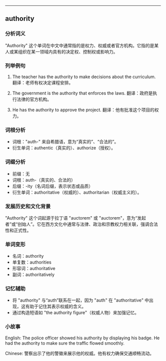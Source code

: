 
---------------
## authority
### 分析词义
"Authority" 这个单词在中文中通常指的是权力、权威或者官方机构。它指的是某人或某组织在某一领域内具有的决定权、控制权或影响力。

### 列举例句
1. The teacher has the authority to make decisions about the curriculum.
   翻译：老师有权决定课程安排。

2. The government is the authority that enforces the laws.
   翻译：政府是执行法律的官方机构。

3. He has the authority to approve the project.
   翻译：他有批准这个项目的权力。

### 词根分析
- 词根："auth-" 来自希腊语，意为“真实的”、“合法的”。
- 衍生单词：authentic（真实的）、authorize（授权）。

### 词缀分析
- 前缀：无
- 词根：auth-（真实的、合法的）
- 后缀：-ity（名词后缀，表示状态或品质）
- 衍生单词：authoritative（权威的）、authoritarian（权威主义的）。

### 发展历史和文化背景
"Authority" 这个词起源于拉丁语 "auctorem" 或 "auctorem"，意为“发起者”或“创始人”。它在西方文化中通常与法律、政治和宗教权力相关联，强调合法性和正式性。

### 单词变形
- 名词：authority
- 单复数：authorities
- 形容词：authoritative
- 副词：authoritatively

### 记忆辅助
- 将 "authority" 与“auth”联系在一起，因为 "auth" 在 "authoritative" 中出现，这有助于记住其表示权威的含义。
- 通过构造短语如 "the authority figure"（权威人物）来加强记忆。

### 小故事
English:
The police officer showed his authority by displaying his badge. He had the authority to make sure the traffic flowed smoothly.

Chinese:
警察出示了他的警徽来展示他的权威。他有权力确保交通顺畅流动。

